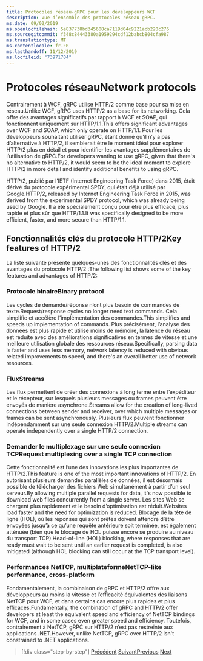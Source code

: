 ```yaml
---
title: Protocoles réseau-gRPC pour les développeurs WCF
description: Vue d’ensemble des protocoles réseau gRPC.
ms.date: 09/02/2019
ms.openlocfilehash: 5e837738bd345608ca7119d04c9221acb220c276
ms.sourcegitcommit: f348c84443380a1959294cdf12babcb804cfa987
ms.translationtype: MT
ms.contentlocale: fr-FR
ms.lasthandoff: 11/12/2019
ms.locfileid: "73971704"
---
```

# <a name="network-protocols"></a><span data-ttu-id="82000-103">Protocoles réseau</span><span class="sxs-lookup"><span data-stu-id="82000-103">Network protocols</span></span>

<span data-ttu-id="82000-104">Contrairement à WCF, gRPC utilise HTTP/2 comme base pour sa mise en réseau.</span><span class="sxs-lookup"><span data-stu-id="82000-104">Unlike WCF, gRPC uses HTTP/2 as a base for its networking.</span></span> <span data-ttu-id="82000-105">Cela offre des avantages significatifs par rapport à WCF et SOAP, qui fonctionnent uniquement sur HTTP/1.1.</span><span class="sxs-lookup"><span data-stu-id="82000-105">This offers significant advantages over WCF and SOAP, which only operate on HTTP/1.1.</span></span> <span data-ttu-id="82000-106">Pour les développeurs souhaitant utiliser gRPC, étant donné qu’il n’y a pas d’alternative à HTTP/2, il semblerait être le moment idéal pour explorer HTTP/2 plus en détail et pour identifier les avantages supplémentaires de l’utilisation de gRPC.</span><span class="sxs-lookup"><span data-stu-id="82000-106">For developers wanting to use gRPC, given that there's no alternative to HTTP/2, it would seem to be the ideal moment to explore HTTP/2 in more detail and identify additional benefits to using gRPC.</span></span>

<span data-ttu-id="82000-107">HTTP/2, publié par l’IETF (Internet Engineering Task Force) dans 2015, était dérivé du protocole expérimental SPDY, qui était déjà utilisé par Google.</span><span class="sxs-lookup"><span data-stu-id="82000-107">HTTP/2, released by Internet Engineering Task Force in 2015, was derived from the experimental SPDY protocol, which was already being used by Google.</span></span> <span data-ttu-id="82000-108">Il a été spécialement conçu pour être plus efficace, plus rapide et plus sûr que HTTP/1.1.</span><span class="sxs-lookup"><span data-stu-id="82000-108">It was specifically designed to be more efficient, faster, and more secure than HTTP/1.1.</span></span>

## <a name="key-features-of-http2"></a><span data-ttu-id="82000-109">Fonctionnalités clés du protocole HTTP/2</span><span class="sxs-lookup"><span data-stu-id="82000-109">Key features of HTTP/2</span></span>

<span data-ttu-id="82000-110">La liste suivante présente quelques-unes des fonctionnalités clés et des avantages du protocole HTTP/2 :</span><span class="sxs-lookup"><span data-stu-id="82000-110">The following list shows some of the key features and advantages of HTTP/2:</span></span>

### <a name="binary-protocol"></a><span data-ttu-id="82000-111">Protocole binaire</span><span class="sxs-lookup"><span data-stu-id="82000-111">Binary protocol</span></span>

<span data-ttu-id="82000-112">Les cycles de demande/réponse n’ont plus besoin de commandes de texte.</span><span class="sxs-lookup"><span data-stu-id="82000-112">Request/response cycles no longer need text commands.</span></span> <span data-ttu-id="82000-113">Cela simplifie et accélère l’implémentation des commandes.</span><span class="sxs-lookup"><span data-stu-id="82000-113">This simplifies and speeds up implementation of commands.</span></span> <span data-ttu-id="82000-114">Plus précisément, l’analyse des données est plus rapide et utilise moins de mémoire, la latence du réseau est réduite avec des améliorations significatives en termes de vitesse et une meilleure utilisation globale des ressources réseau.</span><span class="sxs-lookup"><span data-stu-id="82000-114">Specifically, parsing data is faster and uses less memory, network latency is reduced with obvious related improvements to speed, and there's an overall better use of network resources.</span></span>

### <a name="streams"></a><span data-ttu-id="82000-115">Flux</span><span class="sxs-lookup"><span data-stu-id="82000-115">Streams</span></span>

<span data-ttu-id="82000-116">Les flux permettent de créer des connexions à long terme entre l’expéditeur et le récepteur, sur lesquels plusieurs messages ou frames peuvent être envoyés de manière asynchrone.</span><span class="sxs-lookup"><span data-stu-id="82000-116">Streams allow for the creation of long-lived connections between sender and receiver, over which multiple messages or frames can be sent asynchronously.</span></span> <span data-ttu-id="82000-117">Plusieurs flux peuvent fonctionner indépendamment sur une seule connexion HTTP/2.</span><span class="sxs-lookup"><span data-stu-id="82000-117">Multiple streams can operate independently over a single HTTP/2 connection.</span></span>

### <a name="request-multiplexing-over-a-single-tcp-connection"></a><span data-ttu-id="82000-118">Demander le multiplexage sur une seule connexion TCP</span><span class="sxs-lookup"><span data-stu-id="82000-118">Request multiplexing over a single TCP connection</span></span>

<span data-ttu-id="82000-119">Cette fonctionnalité est l’une des innovations les plus importantes de HTTP/2.</span><span class="sxs-lookup"><span data-stu-id="82000-119">This feature is one of the most important innovations of HTTP/2.</span></span> <span data-ttu-id="82000-120">En autorisant plusieurs demandes parallèles de données, il est désormais possible de télécharger des fichiers Web simultanément à partir d’un seul serveur.</span><span class="sxs-lookup"><span data-stu-id="82000-120">By allowing multiple parallel requests for data, it's now possible to download web files concurrently from a single server.</span></span> <span data-ttu-id="82000-121">Les sites Web se chargent plus rapidement et le besoin d’optimisation est réduit.</span><span class="sxs-lookup"><span data-stu-id="82000-121">Websites load faster and the need for optimization is reduced.</span></span> <span data-ttu-id="82000-122">Blocage de la tête de ligne (HOL), où les réponses qui sont prêtes doivent attendre d’être envoyées jusqu’à ce qu’une requête antérieure soit terminée, est également atténuée (bien que le blocage de HOL puisse encore se produire au niveau du transport TCP).</span><span class="sxs-lookup"><span data-stu-id="82000-122">Head-of-line (HOL) blocking, where responses that are ready must wait to be sent until an earlier request is completed, is also mitigated (although HOL blocking can still occur at the TCP transport level).</span></span>

### <a name="nettcp-like-performance-cross-platform"></a><span data-ttu-id="82000-123">Performances NetTCP, multiplateforme</span><span class="sxs-lookup"><span data-stu-id="82000-123">NetTCP-like performance, cross-platform</span></span>

<span data-ttu-id="82000-124">Fondamentalement, la combinaison de gRPC et HTTP/2 offre aux développeurs au moins la vitesse et l’efficacité équivalentes des liaisons NetTCP pour WCF, et dans certains cas encore plus rapides et plus efficaces.</span><span class="sxs-lookup"><span data-stu-id="82000-124">Fundamentally, the combination of gRPC and HTTP/2 offer developers at least the equivalent speed and efficiency of NetTCP bindings for WCF, and in some cases even greater speed and efficiency.</span></span> <span data-ttu-id="82000-125">Toutefois, contrairement à NetTCP, gRPC sur HTTP/2 n’est pas restreinte aux applications .NET.</span><span class="sxs-lookup"><span data-stu-id="82000-125">However, unlike NetTCP, gRPC over HTTP/2 isn't constrained to .NET applications.</span></span>

>[!div class="step-by-step"]
><span data-ttu-id="82000-126">[Précédent](interface-definition-language.md)
>[Suivant](why-grpc.md)</span><span class="sxs-lookup"><span data-stu-id="82000-126">[Previous](interface-definition-language.md)
[Next](why-grpc.md)</span></span>
